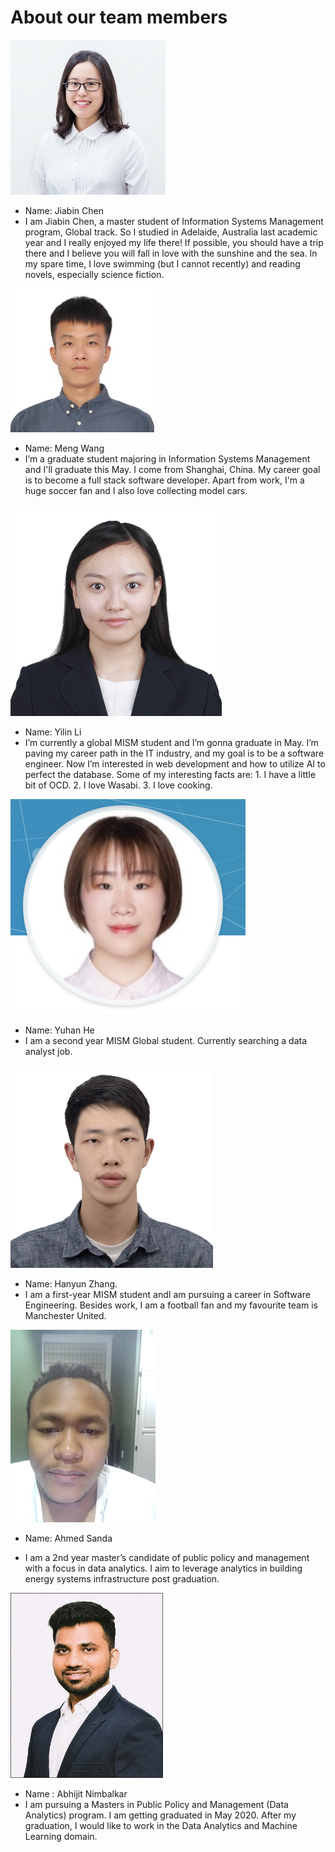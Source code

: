 # About our team members

![Jiabin Chen](image/1.jpeg)


- Name: Jiabin Chen
- I am Jiabin Chen, a master student of Information Systems Management program, Global track. So I studied in Adelaide, Australia last academic year and I really enjoyed my life there! If possible, you should have a trip there and I believe you will fall in love with the sunshine and the sea. In my spare time, I love swimming (but I cannot recently) and reading novels, especially science fiction.





![Meng Wang](image/2.jpeg)


- Name: Meng Wang
- I’m a graduate student majoring in Information Systems Management and I'll graduate this May. I come from Shanghai, China. My career goal is to become a full stack software developer. Apart from work, I'm a huge soccer fan and I also love collecting model cars.





![Yilin Li](image/3.png)


- Name: Yilin Li
- I’m currently a global MISM student and I’m gonna graduate in May. I’m paving my career path in the IT industry, and my goal is to be a software engineer. Now I’m interested in web development and how to utilize AI to perfect the database. Some of my interesting facts are: 1. I have a little bit of OCD. 2. I love Wasabi. 3. I love cooking.



![Yuahn He](image/7.png)


- Name: Yuhan He
- I am a second year MISM Global student. Currently searching a data analyst job.



![Hanyun Zhang](image/4.png)


- Name: Hanyun Zhang. 
- I am a first-year MISM student andI am pursuing a career in Software Engineering. Besides work, I am a football fan and my favourite team is Manchester United.



![Ahmed Sanda](image/5.png)


- Name: Ahmed Sanda

- I am a 2nd year master’s candidate of public policy and management with a focus in data analytics. I aim to leverage analytics in building energy systems infrastructure post graduation.

![Abhijit Nimbalkar](image/6.png)


- Name : Abhijit Nimbalkar
- I am pursuing a Masters in Public Policy and Management (Data Analytics) program. I am getting graduated in May 2020. After my graduation, I would like to work in the Data Analytics and Machine Learning domain.

